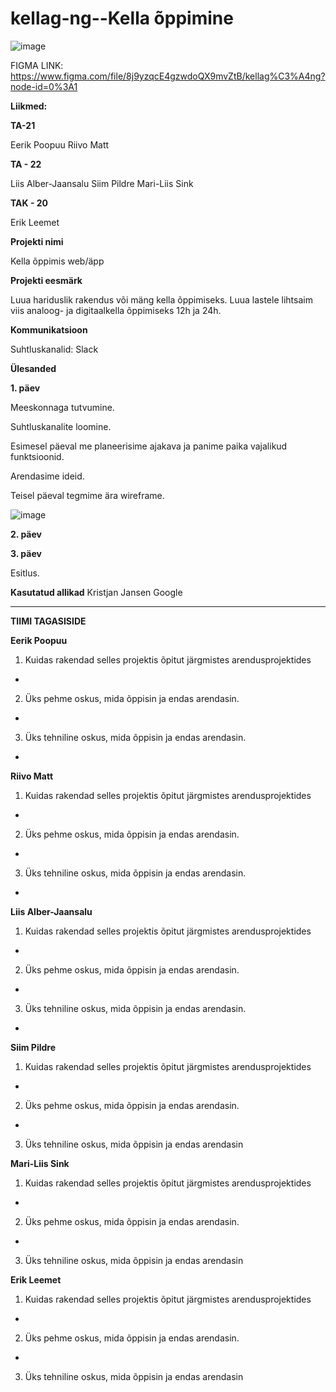 # kellag-ng--Kella õppimine
![image](https://github.com/Eerikpoopuu/kellagang/blob/main/Kella%20%C3%B5ppe%20idee%20tahvel.jpg?raw=true)

FIGMA LINK: https://www.figma.com/file/8j9yzqcE4gzwdoQX9mvZtB/kellag%C3%A4ng?node-id=0%3A1


**Liikmed:**

**TA-21**

Eerik Poopuu
Riivo Matt

**TA - 22**

Liis Alber-Jaansalu
Siim Pildre
Mari-Liis Sink

**TAK - 20**

Erik Leemet

**Projekti nimi**

Kella õppimis web/äpp

**Projekti eesmärk**

Luua hariduslik rakendus või mäng kella õppimiseks. Luua lastele lihtsaim viis analoog- ja digitaalkella õppimiseks 12h ja 24h.

**Kommunikatsioon**

Suhtluskanalid: Slack

**Ülesanded**

**1. päev**

Meeskonnaga tutvumine.

Suhtluskanalite loomine.

Esimesel päeval me planeerisime ajakava ja panime paika vajalikud funktsioonid.

Arendasime ideid.


Teisel päeval tegmime ära wireframe.

![image](https://github.com/Eerikpoopuu/kellagang/blob/main/Kella%20funktsioonide%20loomine.jpg)

**2. päev**



**3. päev**



Esitlus.

**Kasutatud allikad**
Kristjan Jansen
Google

-----------
**TIIMI TAGASISIDE**


**Eerik Poopuu**

1. Kuidas rakendad selles projektis õpitut järgmistes arendusprojektides
-

2. Üks pehme oskus, mida õppisin ja endas arendasin.
-

3. Üks tehniline oskus, mida õppisin ja endas arendasin.
-

**Riivo Matt**

1. Kuidas rakendad selles projektis õpitut järgmistes arendusprojektides
-

2. Üks pehme oskus, mida õppisin ja endas arendasin.
-

3. Üks tehniline oskus, mida õppisin ja endas arendasin.
-

**Liis Alber-Jaansalu**

1. Kuidas rakendad selles projektis õpitut järgmistes arendusprojektides
-

2. Üks pehme oskus, mida õppisin ja endas arendasin.
-

3. Üks tehniline oskus, mida õppisin ja endas arendasin.
-

**Siim Pildre**

1. Kuidas rakendad selles projektis õpitut järgmistes arendusprojektides
-

2. Üks pehme oskus, mida õppisin ja endas arendasin.
-

3. Üks tehniline oskus, mida õppisin ja endas arendasin

**Mari-Liis Sink**

1. Kuidas rakendad selles projektis õpitut järgmistes arendusprojektides
-

2. Üks pehme oskus, mida õppisin ja endas arendasin.
-

3. Üks tehniline oskus, mida õppisin ja endas arendasin


**Erik Leemet**

1. Kuidas rakendad selles projektis õpitut järgmistes arendusprojektides
-

2. Üks pehme oskus, mida õppisin ja endas arendasin.
-

3. Üks tehniline oskus, mida õppisin ja endas arendasin
